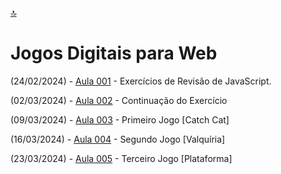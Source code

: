 [🔝](../README.md)

# Jogos Digitais para Web

(24/02/2024) - [Aula 001](aula001/README.md) - Exercícios de Revisão de JavaScript.

(02/03/2024) - [Aula 002](aula002/README.md) - Continuação do Exercício

(09/03/2024) - [Aula 003](aula003/README.md) - Primeiro Jogo [Catch Cat]

(16/03/2024) - [Aula 004](aula004/README.md) - Segundo Jogo [Valquíria]

(23/03/2024) - [Aula 005](aula005/README.md) - Terceiro Jogo [Plataforma]
